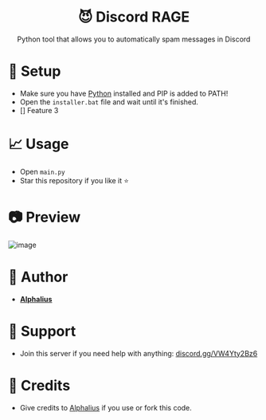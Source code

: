 <h1 align="center"> 😈 Discord RAGE</h1>
<p align="center">Python tool that allows you to automatically spam messages in Discord</p>

# 🏹 Setup
 - Make sure you have [Python](https://www.python.org/downloads) installed and PIP is added to PATH!
 - Open the ```installer.bat``` file and wait until it's finished.
 - [] Feature 3
# 📈 Usage
 - Open ```main.py```
 - Star this repository if you like it ⭐

# 📷 Preview
![image](https://user-images.githubusercontent.com/80674770/144217277-a8dfd2c9-400a-4e47-a2b1-aced859ffd2b.gif)

# 👤 Author
- [**Alphalius**](https://github.com/Alphalius)

# 🔨 Support
- Join this server if you need help with anything: [discord.gg/VW4Yty2Bz6](https://discord.gg/VW4Yty2Bz6)

# 🔗 Credits
- Give credits to [Alphalius](https://github.com/Alphalius) if you use or fork this code.
